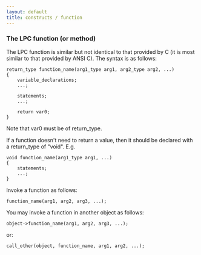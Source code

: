 ```yaml
---
layout: default
title: constructs / function
---
```


### The LPC function (or method)

The LPC function is similar but not identical to that provided by C
(it is most similar to that provided by ANSI C). The syntax is as follows:

```
return_type function_name(arg1_type arg1, arg2_type arg2, ...)
{
    variable_declarations;
    ...;

    statements;
    ...;

    return var0;
}
```

Note that var0 must be of return_type.

If a function doesn't need to return a value, then it should be declared
with a return_type of "void". E.g.

```
void function_name(arg1_type arg1, ...)
{
    statements;
    ...;
}
```

Invoke a function as follows:

    function_name(arg1, arg2, arg3, ...);

You may invoke a function in another object as follows:

    object->function_name(arg1, arg2, arg3, ...);

or:

    call_other(object, function_name, arg1, arg2, ...);

